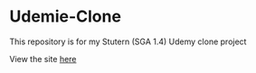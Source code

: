 # Udemie-Clone
This repository is for my Stutern (SGA 1.4) Udemy clone project

View the site [here](https://emmanuella-aguenu-udemie-clone.netlify.app/)
